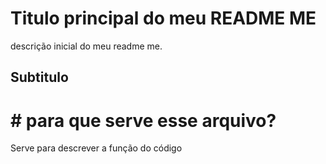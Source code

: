 # Titulo principal do meu README ME

descrição inicial do meu readme me.

## Subtitulo

# # para que serve esse arquivo?

Serve para descrever a função do código
